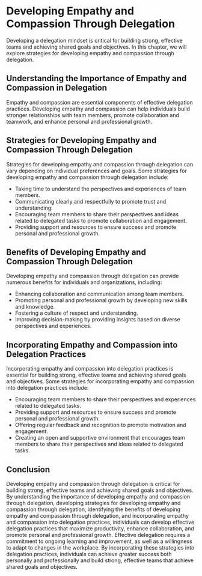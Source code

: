 Developing Empathy and Compassion Through Delegation
================================================================================================

Developing a delegation mindset is critical for building strong, effective teams and achieving shared goals and objectives. In this chapter, we will explore strategies for developing empathy and compassion through delegation.

Understanding the Importance of Empathy and Compassion in Delegation
--------------------------------------------------------------------

Empathy and compassion are essential components of effective delegation practices. Developing empathy and compassion can help individuals build stronger relationships with team members, promote collaboration and teamwork, and enhance personal and professional growth.

Strategies for Developing Empathy and Compassion Through Delegation
-------------------------------------------------------------------

Strategies for developing empathy and compassion through delegation can vary depending on individual preferences and goals. Some strategies for developing empathy and compassion through delegation include:

* Taking time to understand the perspectives and experiences of team members.
* Communicating clearly and respectfully to promote trust and understanding.
* Encouraging team members to share their perspectives and ideas related to delegated tasks to promote collaboration and engagement.
* Providing support and resources to ensure success and promote personal and professional growth.

Benefits of Developing Empathy and Compassion Through Delegation
----------------------------------------------------------------

Developing empathy and compassion through delegation can provide numerous benefits for individuals and organizations, including:

* Enhancing collaboration and communication among team members.
* Promoting personal and professional growth by developing new skills and knowledge.
* Fostering a culture of respect and understanding.
* Improving decision-making by providing insights based on diverse perspectives and experiences.

Incorporating Empathy and Compassion into Delegation Practices
--------------------------------------------------------------

Incorporating empathy and compassion into delegation practices is essential for building strong, effective teams and achieving shared goals and objectives. Some strategies for incorporating empathy and compassion into delegation practices include:

* Encouraging team members to share their perspectives and experiences related to delegated tasks.
* Providing support and resources to ensure success and promote personal and professional growth.
* Offering regular feedback and recognition to promote motivation and engagement.
* Creating an open and supportive environment that encourages team members to share their perspectives and ideas related to delegated tasks.

Conclusion
----------

Developing empathy and compassion through delegation is critical for building strong, effective teams and achieving shared goals and objectives. By understanding the importance of developing empathy and compassion through delegation, developing strategies for developing empathy and compassion through delegation, identifying the benefits of developing empathy and compassion through delegation, and incorporating empathy and compassion into delegation practices, individuals can develop effective delegation practices that maximize productivity, enhance collaboration, and promote personal and professional growth. Effective delegation requires a commitment to ongoing learning and improvement, as well as a willingness to adapt to changes in the workplace. By incorporating these strategies into delegation practices, individuals can achieve greater success both personally and professionally and build strong, effective teams that achieve shared goals and objectives.
